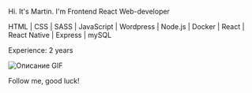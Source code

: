 Hi. It's Martin. I'm Frontend React Web-developer

HTML | CSS | SASS | JavaScript | Wordpress | Node.js | Docker | React | React Native | Express | mySQL


Experience: 2 years

![Описание GIF](https://itproger.com/paid_courses/img/javascript_anim.gif)


Follow me, good luck!
